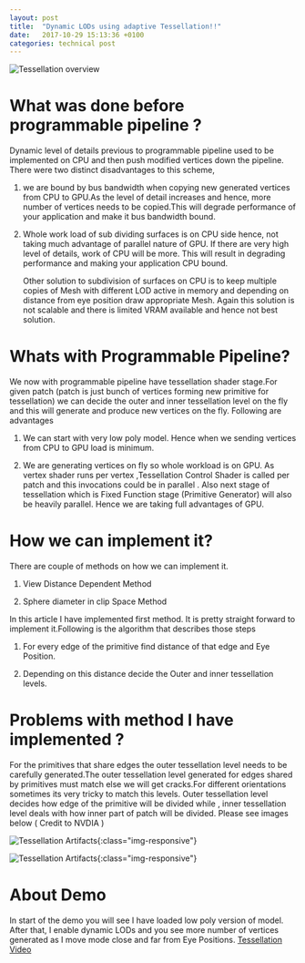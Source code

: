 ```yaml
---
layout: post
title:  "Dynamic LODs using adaptive Tessellation!!"
date:   2017-10-29 15:13:36 +0100
categories: technical post
---
```


![Tessellation overview]({{"/assets/Tess2.jpg"|absolute_url}})

**What was done before programmable pipeline ?**
=====================================================================================================================================

Dynamic level of details previous to programmable pipeline used to be implemented on CPU and then push modified vertices down the pipeline. There were two distinct disadvantages to this scheme,

1. we are bound by bus bandwidth when copying new generated vertices from CPU to GPU.As the level of detail increases and hence, more number of vertices needs to be copied.This will degrade performance of your application and make it bus bandwidth bound.

2. Whole work load of sub dividing surfaces is on CPU side hence, not taking much advantage of parallel nature of GPU. If there are very high level of details, work of CPU will be more. This will result in degrading performance and making your application CPU bound.

     Other solution to subdivision of surfaces on CPU is to keep multiple copies of Mesh with different LOD active in memory and depending on distance from eye position draw appropriate Mesh. Again this solution is not scalable and there is limited VRAM available and hence not best solution.

**Whats with Programmable Pipeline?**
=====================================================================================================================================

We now with programmable pipeline have tessellation shader stage.For given patch (patch is just bunch of vertices forming new primitive for tessellation) we can decide the outer and inner tessellation level on the fly and this will generate and produce new vertices on the fly. Following are advantages 

1. We can start with very low poly model. Hence when we sending vertices from CPU to GPU load is minimum.

2. We are generating vertices on fly so whole workload is on GPU.  As vertex shader runs per vertex ,Tessellation Control Shader is called per patch and this invocations could be in parallel . Also next stage of tessellation which is Fixed Function stage (Primitive Generator) will also be heavily parallel. Hence we are taking full advantages of GPU.

**How we can implement it?**
=====================================================================================================================================

There are couple of methods on how we can implement it.

1. View Distance Dependent Method

2. Sphere diameter in clip Space Method

In this article I have implemented first method. It is pretty straight forward to implement it.Following is the algorithm that describes those steps

1. For every edge of the primitive find distance of that edge and Eye Position.

2. Depending on this distance decide the Outer and inner tessellation levels.

**Problems with method I have implemented ?**
=====================================================================================================================================

For the primitives that share edges the outer tessellation level needs to be carefully generated.The outer tessellation level generated for edges shared by primitives must match else we will get cracks.For different orientations sometimes its very tricky to match this levels. Outer tessellation level decides how edge of the primitive will be divided while , inner tessellation level deals with how inner part of patch will be divided. Please see images below ( Credit to NVDIA )

![Tessellation Artifacts]({{site.url}}/posts/Images/Tess1.png){:class="img-responsive"}

![Tessellation Artifacts]({{site.url}}/posts/Images/Tess2.jpg){:class="img-responsive"}

**About Demo**
=====================================================================================================================================

 In start of the demo you will see I have loaded low poly version of model. After that, I enable dynamic LODs and you see more number of vertices generated as I move mode close and far from Eye Positions.
[Tessellation Video](https://youtu.be/ay3cHWwKi90)
